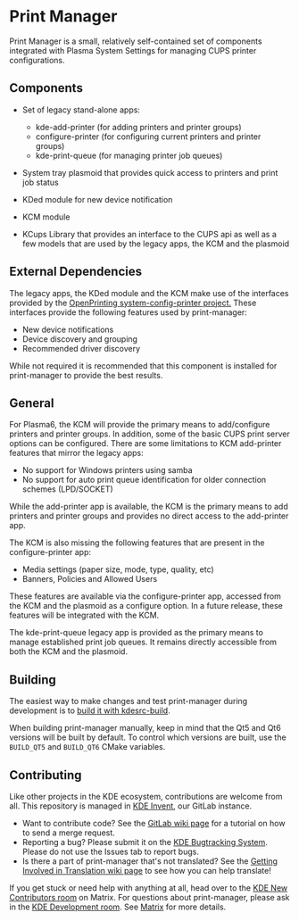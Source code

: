 # Print Manager

Print Manager is a small, relatively self-contained set of components integrated with Plasma System Settings for managing CUPS printer configurations.


## Components

* Set of legacy stand-alone apps:
  * kde-add-printer (for adding printers and printer groups)
  * configure-printer (for configuring current printers and printer groups)
  * kde-print-queue (for managing printer job queues)

* System tray plasmoid that provides quick access to printers and print job status

* KDed module for new device notification

* KCM module 

* KCups Library that provides an interface to the CUPS api as well as a few models that are used by the legacy apps, the KCM and the plasmoid


## External Dependencies

The legacy apps, the KDed module and the KCM make use of the interfaces provided by the [OpenPrinting system-config-printer project.](https://github.com/OpenPrinting/system-config-printer)  These interfaces provide the following features used by print-manager:

* New device notifications
* Device discovery and grouping
* Recommended driver discovery

While not required it is recommended that this component is installed for print-manager to provide the best results.


## General

For Plasma6, the KCM will provide the primary means to add/configure printers and printer groups.  In addition, some of the basic CUPS print server options can be configured.  There are some limitations to KCM add-printer features that mirror the legacy apps:

* No support for Windows printers using samba
* No support for auto print queue identification for older connection schemes (LPD/SOCKET)

While the add-printer app is available, the KCM is the primary means to add printers and printer groups and provides no direct access to the add-printer app.

The KCM is also missing the following features that are present in the configure-printer app:

* Media settings (paper size, mode, type, quality, etc)
* Banners, Policies and Allowed Users
  
These features are available via the configure-printer app, accessed from the KCM and the plasmoid as a configure option.  In a future release, these features will be integrated with the KCM.

The kde-print-queue legacy app is provided as the primary means to manage established print job queues.  It remains directly accessible from both the KCM and the plasmoid.


## Building

The easiest way to make changes and test print-manager during development is to [build it with kdesrc-build](https://community.kde.org/Get_Involved/development/Build_software_with_kdesrc-build).

When building print-manager manually, keep in mind that the Qt5 and Qt6 versions will be built by default. To control which versions are built, use the `BUILD_QT5` and `BUILD_QT6` CMake variables.


## Contributing

Like other projects in the KDE ecosystem, contributions are welcome from all. This repository is managed in [KDE Invent](https://invent.kde.org/plasma/print-manager), our GitLab instance.

* Want to contribute code? See the [GitLab wiki page](https://community.kde.org/Infrastructure/GitLab) for a tutorial on how to send a merge request.
* Reporting a bug? Please submit it on the [KDE Bugtracking System](https://bugs.kde.org/enter_bug.cgi?format=guided&product=print-manager). Please do not use the Issues
tab to report bugs.
* Is there a part of print-manager that's not translated? See the [Getting Involved in Translation wiki page](https://community.kde.org/Get_Involved/translation) to see how
you can help translate!

If you get stuck or need help with anything at all, head over to the [KDE New Contributors room](https://go.kde.org/matrix/#/#kde-welcome:kde.org) on Matrix. For questions about print-manager, please ask in the [KDE Development room](https://go.kde.org/matrix/#/#kde-devel:kde.org). See [Matrix](https://community.kde.org/Matrix) for more details.
